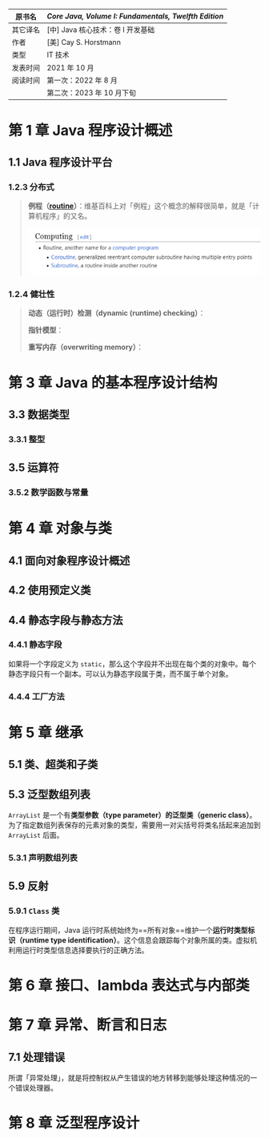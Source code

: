 | 原书名   | *Core Java, Volume I: Fundamentals, Twelfth Edition* |
| -------- | ---------------------------------------------------- |
| 其它译名 | [中] Java 核心技术：卷 I 开发基础                    |
| 作者     | [美] Cay S. Horstmann                                |
| 类型     | IT 技术                                              |
| 发表时间 | 2021 年 10 月                                        |
| 阅读时间 | 第一次：2022 年 8 月                                 |
|          | 第二次：2023 年 10 月下旬                            |











# 第 1 章   Java 程序设计概述



## 1.1   Java 程序设计平台









### 1.2.3   分布式

>   **例程（[routine](https://en.wikipedia.org/wiki/Routine)）**：维基百科上对「例程」这个概念的解释很简单，就是「计算机程序」的又名。
>
>   ![image-20231207144101019](./assets/image-20231207144101019.png)

### 1.2.4   健壮性

>   **动态（运行时）检测（dynamic (runtime) checking）**：
>
>   **指针模型**：
>
>   **重写内存（overwriting memory）**：











# 第 3 章   Java 的基本程序设计结构



## 3.3   数据类型

### 3.3.1   整型



## 3.5   运算符

### 3.5.2   数学函数与常量



# 第 4 章   对象与类

## 4.1   面向对象程序设计概述



## 4.2   使用预定义类



## 4.4   静态字段与静态方法

### 4.4.1   静态字段

如果将一个字段定义为 `static`，那么这个字段并不出现在每个类的对象中。每个静态字段只有一个副本。可以认为静态字段属于类，而不属于单个对象。

### 4.4.4   工厂方法





# 第 5 章   继承



## 5.1   类、超类和子类



## 5.3   泛型数组列表

`ArrayList` 是一个有**类型参数（type parameter）**的**泛型类（generic class）**。为了指定数组列表保存的元素对象的类型，需要用一对尖括号将类名括起来追加到 `ArrayList` 后面。

### 5.3.1   声明数组列表











## 5.9   反射

### 5.9.1   `Class` 类

在程序运行期间，Java 运行时系统始终为==所有对象==维护一个**运行时类型标识（runtime type identification）**。这个信息会跟踪每个对象所属的类。虚拟机利用运行时类型信息选择要执行的正确方法。













# 第 6 章   接口、lambda 表达式与内部类









# 第 7 章   异常、断言和日志



## 7.1   处理错误

所谓「异常处理」，就是将控制权从产生错误的地方转移到能够处理这种情况的一个错误处理器。







# 第 8 章   泛型程序设计







































